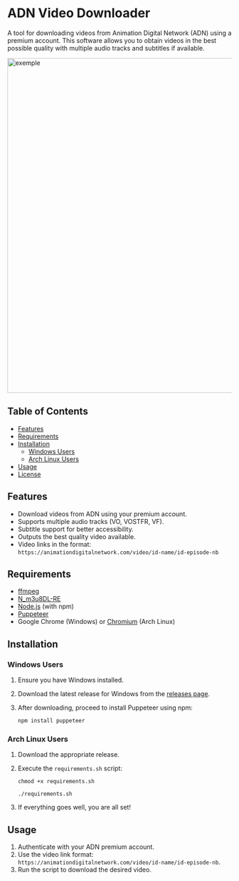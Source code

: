 # ADN Video Downloader

A tool for downloading videos from Animation Digital Network (ADN) using a premium account. This software allows you to obtain videos in the best possible quality with multiple audio tracks and subtitles if available.

<img src="https://i.imgur.com/PVNS7QU.gif" title="" alt="exemple" width="750">

## Table of Contents

- [Features](#features)
- [Requirements](#requirements)
- [Installation](#installation)
  - [Windows Users](#windows-users)
  - [Arch Linux Users](#arch-linux-users)
- [Usage](#usage)
- [License](#license)

## Features

- Download videos from ADN using your premium account.
- Supports multiple audio tracks (VO, VOSTFR, VF).
- Subtitle support for better accessibility.
- Outputs the best quality video available.
- Video links in the format: `https://animationdigitalnetwork.com/video/id-name/id-episode-nb`

## Requirements

- [ffmpeg](https://www.ffmpeg.org/)
- [N_m3u8DL-RE](https://github.com/rofl0r/n_m3u8DL-RE)
- [Node.js](https://nodejs.org/) (with npm)
- [Puppeteer](https://pptr.dev/)
- Google Chrome (Windows) or [Chromium](https://archlinux.org/packages/extra/x86_64/chromium/) (Arch Linux)

## Installation

### Windows Users

1. Ensure you have Windows installed.

2. Download the latest release for Windows from the [releases page](https://github.com/your-repo/releases).

3. After downloading, proceed to install Puppeteer using npm:
   
   ```bash
   npm install puppeteer
   ```

### Arch Linux Users

1. Download the appropriate release.

2. Execute the `requirements.sh` script:
   
   ```
   chmod +x requirements.sh
   
   ./requirements.sh
   ```

3. If everything goes well, you are all set!

## Usage

1. Authenticate with your ADN premium account.
2. Use the video link format: `https://animationdigitalnetwork.com/video/id-name/id-episode-nb`.
3. Run the script to download the desired video.

